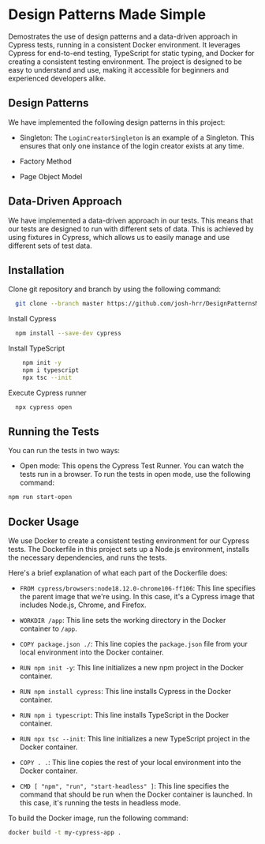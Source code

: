 
# Design Patterns Made Simple

Demostrates the use of design patterns and a data-driven approach in Cypress tests, running in a consistent Docker environment. It leverages Cypress for end-to-end testing, TypeScript for static typing, and Docker for creating a consistent testing environment. The project is designed to be easy to understand and use, making it accessible for beginners and experienced developers alike.


## Design Patterns

We have implemented the following design patterns in this project:

- Singleton: The `LoginCreatorSingleton` is an example of a Singleton. This ensures that only one instance of the login creator exists at any time.

- Factory Method

- Page Object Model


## Data-Driven Approach

We have implemented a data-driven approach in our tests. This means that our tests are designed to run with different sets of data. This is achieved by using fixtures in Cypress, which allows us to easily manage and use different sets of test data.






## Installation

Clone git repository and branch by using the following command:

```bash
  git clone --branch master https://github.com/josh-hrr/DesignPatternsMadeSimple.git 
```
Install Cypress

```bash
  npm install --save-dev cypress

```
Install TypeScript

```bash
    npm init -y
    npm i typescript
    npx tsc --init   
  ```   
 
Execute Cypress runner

```bash
  npx cypress open
```

## Running the Tests

You can run the tests in two ways:

- Open mode: This opens the Cypress Test Runner. You can watch the tests run in a browser. To run the tests in open mode, use the following command:

```bash
npm run start-open 

```

## Docker Usage

We use Docker to create a consistent testing environment for our Cypress tests. The Dockerfile in this project sets up a Node.js environment, installs the necessary dependencies, and runs the tests.

Here's a brief explanation of what each part of the Dockerfile does:

- `FROM cypress/browsers:node18.12.0-chrome106-ff106`: This line specifies the parent image that we're using. In this case, it's a Cypress image that includes Node.js, Chrome, and Firefox.

- `WORKDIR /app`: This line sets the working directory in the Docker container to `/app`.

- `COPY package.json ./`: This line copies the `package.json` file from your local environment into the Docker container.

- `RUN npm init -y`: This line initializes a new npm project in the Docker container.

- `RUN npm install cypress`: This line installs Cypress in the Docker container.

- `RUN npm i typescript`: This line installs TypeScript in the Docker container.

- `RUN npx tsc --init`: This line initializes a new TypeScript project in the Docker container.

- `COPY . .`: This line copies the rest of your local environment into the Docker container.

- `CMD [ "npm", "run", "start-headless" ]`: This line specifies the command that should be run when the Docker container is launched. In this case, it's running the tests in headless mode.

To build the Docker image, run the following command:

```bash
docker build -t my-cypress-app .
